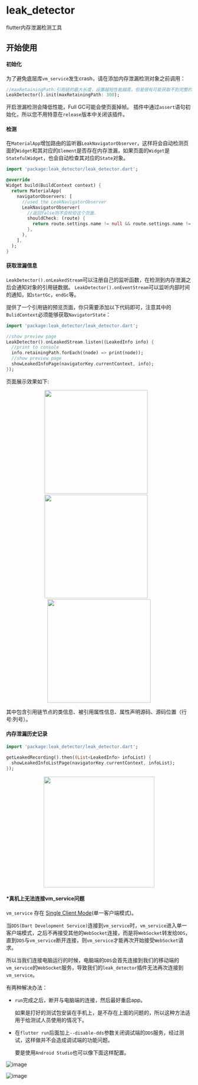 # leak_detector

flutter内存泄漏检测工具

## 开始使用

#### 初始化

为了避免底层库`vm_service`发生crash，请在添加内存泄漏检测对象之前调用：
```dart
//maxRetainingPath:引用链的最大长度，设置越短性能越高，但是很有可能获取不到完整的泄漏路径 默认是 300
LeakDetector().init(maxRetainingPath: 300);
```
开启泄漏检测会降低性能，Full GC可能会使页面掉帧。
插件中通过`assert`语句初始化，所以您不用特意在`release`版本中关闭该插件。

#### 检测

在`MaterialApp`增加路由的监听器`LeakNavigatorObserver`，这样将会自动检测页面的`Widget`和其对应的`Element`是否存在内存泄漏，如果页面的`Widget`是`StatefulWidget`，也会自动检查其对应的`State`对象。

```dart
import 'package:leak_detector/leak_detector.dart';

@override
Widget build(BuildContext context) {
  return MaterialApp(
    navigatorObservers: [
      //used the LeakNavigatorObserver
      LeakNavigatorObserver(
        //返回false则不会校验这个页面.
        shouldCheck: (route) {
          return route.settings.name != null && route.settings.name != '/';
        },
      ),
    ],
  );
}
```

#### 获取泄漏信息

`LeakDetector().onLeakedStream`可以注册自己的监听函数，在检测到内存泄漏之后会通知对象的引用链数据。
`LeakDetector().onEventStream`可以监听内部时间的通知，如`startGc`，`endGc`等。

提供了一个引用链的预览页面，你只需要添加以下代码即可，注意其中的`BulidContext`必须能够获取`NavigatorState`：

```dart
import 'package:leak_detector/leak_detector.dart';

//show preview page
LeakDetector().onLeakedStream.listen((LeakedInfo info) {
  //print to console
  info.retainingPath.forEach((node) => print(node));
  //show preview page
  showLeakedInfoPage(navigatorKey.currentContext, info);
});
```

页面展示效果如下:

<center class="half">
  <img src="https://liujiakuoyx.github.io/images/leak_detector/image1.png" width="280"/>&nbsp;&nbsp;&nbsp;&nbsp;<img src="https://liujiakuoyx.github.io/images/leak_detector/image4.png" width="280"/>&nbsp;&nbsp;&nbsp;&nbsp;<img src="https://liujiakuoyx.github.io/images/leak_detector/image2.png" width="280"/> 
</center>


其中包含引用链节点的类信息、被引用属性信息、属性声明源码、源码位置（行号:列号）。

#### 内存泄漏历史记录

```dart
import 'package:leak_detector/leak_detector.dart';

getLeakedRecording().then((List<LeakedInfo> infoList) {
  showLeakedInfoListPage(navigatorKey.currentContext, infoList);
});
```


<center class="half">
  <img src="https://liujiakuoyx.github.io/images/leak_detector/image3.png" width="300"/>
</center>


#### *真机上无法连接vm_service问题

`vm_service` 存在 [Single Client Mode](https://github.com/dart-lang/sdk/blob/master/runtime/vm/service/service.md#single-client-mode)(单一客户端模式)。

当`DDS(Dart Development Service)`连接到`vm_service`时，`vm_service`进入单一客户端模式，之后不再接受其他的`WebSocket`连接，而是将`WebSocket`转发给`DDS`，直到`DDS`与`vm_service`断开连接，则`vm_service`才能再次开始接受`WebSocket`请求。

所以当我们连接电脑运行的时候，电脑端的`DDS`会首先连接到我们的移动端的`vm_service`的`WebSocket`服务，导致我们的`leak_detector`插件无法再次连接到`vm_service`。

有两种解决办法：

- `run`完成之后，断开与电脑端的连接，然后最好重启app。

  如果是打好的测试包安装在手机上，是不存在上面的问题的，所以这种方法适用于给测试人员使用的情况下。

- 在`flutter run`后面加上`--disable-dds`参数关闭调试端的`DDS`服务，经过测试，这样做并不会造成调试端的功能问题。

  要是使用`Android Studio`也可以像下面这样配置。

  

![image](https://liujiakuoyx.github.io/images/leak_detector/peizhi1.png)



![image](https://liujiakuoyx.github.io/images/leak_detector/peizhi2.png)